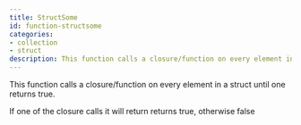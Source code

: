 ```yaml
---
title: StructSome
id: function-structsome
categories:
- collection
- struct
description: This function calls a closure/function on every element in a struct until one returns true.
---
```


This function calls a closure/function on every element in a struct until one returns true.

If one of the closure calls it will return returns true, otherwise false
